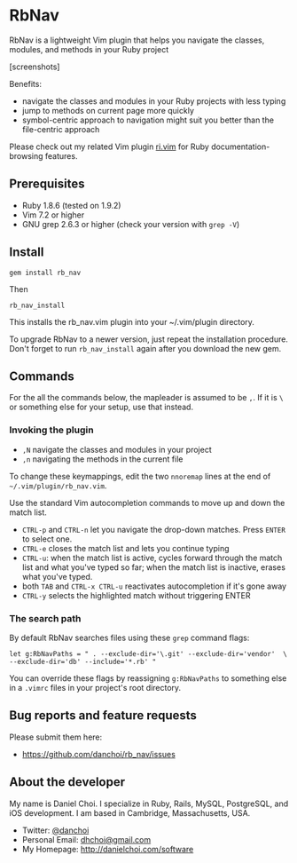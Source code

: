 # RbNav

RbNav is a lightweight Vim plugin that helps you navigate the classes,
modules, and methods in your Ruby project 

[screenshots]

Benefits:

* navigate the classes and modules in your Ruby projects with less typing
* jump to methods on current page more quickly
* symbol-centric approach to navigation might suit you better than the file-centric approach

Please check out my related Vim plugin
[ri.vim](http://danielchoi.com/software/ri_vim.html) for Ruby
documentation-browsing features.

## Prerequisites

* Ruby 1.8.6 (tested on 1.9.2)
* Vim 7.2 or higher
* GNU grep 2.6.3 or higher (check your version with `grep -V`)

## Install

    gem install rb_nav

Then

    rb_nav_install

This installs the rb_nav.vim plugin into your ~/.vim/plugin directory. 

To upgrade RbNav to a newer version, just repeat the installation procedure.
Don't forget to run `rb_nav_install` again after you download the new gem.


## Commands

For the all the commands below, the mapleader is assumed to be `,`. If it is
`\` or something else for your setup, use that instead.

### Invoking the plugin

* `,N` navigate the classes and modules in your project
* `,n` navigating the methods in the current file

To change these keymappings, edit the two `nnoremap` lines at the end of
`~/.vim/plugin/rb_nav.vim`.

Use the standard Vim autocompletion commands to move up and down the match
list.

* `CTRL-p` and `CTRL-n` let you navigate the drop-down matches. Press `ENTER` to select
one.
* `CTRL-e` closes the match list and lets you continue typing
* `CTRL-u`: when the match list is active, cycles forward through the match
  list and what you've typed so far; when the match list is inactive, erases
  what you've typed.
* both `TAB` and `CTRL-x CTRL-u` reactivates autocompletion if it's gone away
* `CTRL-y` selects the highlighted match without triggering ENTER


### The search path

By default RbNav searches files using these `grep` command flags:

    let g:RbNavPaths = " . --exclude-dir='\.git' --exclude-dir='vendor'  \
    --exclude-dir='db' --include='*.rb' "

You can override these flags by reassigning `g:RbNavPaths` to something else in
a `.vimrc` files in your project's root directory.


## Bug reports and feature requests

Please submit them here:

* <https://github.com/danchoi/rb_nav/issues>


## About the developer

My name is Daniel Choi. I specialize in Ruby, Rails, MySQL, PostgreSQL, and iOS
development. I am based in Cambridge, Massachusetts, USA.

* Twitter: [@danchoi][twitter] 
* Personal Email: dhchoi@gmail.com  
* My Homepage: <http://danielchoi.com/software>

[twitter]:http://twitter.com/#!/danchoi


